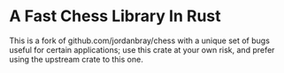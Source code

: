 # A Fast Chess Library In Rust

This is a fork of github.com/jordanbray/chess with a unique set of bugs
useful for certain applications; use this crate at your own risk, and prefer
using the upstream crate to this one.
